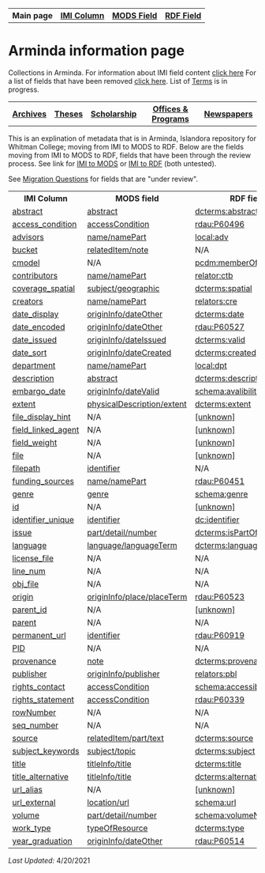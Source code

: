 <!DOCTYPE html>
<html>
<head>

</head>
<body>

<table style="width:100%">
  <tr>
    <th>Main page</th>
	<th><a href="IMI.md">IMI Column</a></th>
    <th><a href="MODS.md">MODS Field</a></th>
    <th><a href="RDF.md">RDF Field</a></th>
  </tr>
<table>

 <h1>Arminda information page</h1> 
  
<p>Collections in Arminda. For information about IMI field content <a href="imi.field.content.md">click here</a> For a list of fields that have been removed <a href="fields.removed.md">click here</a>. List of <a href="Islandora.8.terms.md">Terms</a> is in progress.</p>
   <tr>
    <th><a href="Archives.md">Archives</a></th>
	<th><a href="Theses.md">Theses</a></th>
    <th><a href="Scholarship.md">Scholarship</a></th>
    <th><a href="Offices&Programs.md">Offices & Programs</a></th>
	<th><a href="Newspapers.md">Newspapers</a></th>
  </tr>
 </table>
  
</table>
<p>This is an explination of metadata that is in Arminda, Islandora repository for Whitman College; moving from IMI to MODS to RDF. Below are the fields moving from IMI to MODS to RDF, fields that have been through the review process. See link for  <a href="IMItoMODS.md">IMI to MODS</a> or <a href="IMItoRDF.md">IMI to RDF</a> (both untested).</p> 
<p>See <a href="migration questions.md">Migration Questions</a> for fields that are "under review".</p>
<table>
  <tr>
    <th>IMI Column</th>
    <th>MODS field</th>
    <th>RDF field</th>
  </tr>
  <tr>
    <td><a href="abstract.md">abstract</a></td>
    <td><a href="mods.abstract.md">abstract</a></td>
    <td><a href="rdf.abstract.md">dcterms:abstract </a></td>
  </tr>
   <tr>
    <td><a href="access_condition.md">access_condition</a></td>
    <td><a href="mods.access_condition.md">accessCondition</a></td>
    <td><a href="rdf.rdau.p60496.md">rdau:P60496</a></td>
  </tr>
   <tr>
    <td><a href="IMI.advisor.md">advisors</a></td>
    <td><a href="mods.name.md">name/namePart</a></td>
    <td><a href="rdf.field_linked_agent.md">local:adv</a></td>
  </tr>
  <tr>
    <td><a href="imi.bucket.md">bucket</a></td>
    <td><a href="mods.relateditem_note.md">relatedItem/note</a></td>
    <td>N/A</td>
  </tr>
  <tr>
    <td><a href="cmodel.md">cmodel</a></td>
    <td>N/A</td>
    <td><a href="rdf.dcterms.provenance.md">pcdm:memberOf</a></td>
  </tr>
  <tr>
    <td><a href="contributors.md">contributors</a></td>
    <td><a href="mods.name.md">name/namePart</a></td>
    <td><a href="">relator:ctb </a></td>
  </tr>
  <tr>
    <td><a href="coverage_spatial.md">coverage_spatial</a></td>
    <td><a href="mods.subject_geographic.md">subject/geographic</a></td>
    <td><a href="rdf.spatial.md">dcterms:spatial</a></td>
  </tr>
   <tr>
    <td><a href="creators.md">creators</a></td>
    <td><a href="mods.name.md">name/namePart</a></td>
    <td><a href="">relators:cre</a></td>
  </tr>
    <tr>
		<td><a href="date.display.md">date_display</a></td>
		<td><a href="mods.originInfo_dateOther.md">originInfo/dateOther</a></td>
		<td><a href="rdf.dcterms.date.md">dcterms:date</a></td>
  </tr>
   <tr>
    <td><a href="date.encoded.md">date_encoded</a></td>
    <td><a href="mods.originInfo_dateOther.md">originInfo/dateOther</a></td>
    <td><a href="rdf.rdau.p60527.md">rdau:P60527</a></td>
  </tr>  
   <tr>
		<td><a href="date_issued.md">date_issued</a></td>
		<td><a href="mods.originInfo_dateIssued.md">originInfo/dateIssued</a></td>
		<td><a href="rdf.valid.md">dcterms:valid</a></td>
  </tr>
  <tr>
    <td><a href="date.sort.md">date_sort</a></td>
    <td><a href="mods.originInfo.dateCreated.md">originInfo/dateCreated</a></td>
    <td><a href="rdf.dcterms.created.md">dcterms:created</a></td>
  </tr>
  <tr>
    <td><a href="department.md">department</a></td>
    <td><a href="mods.name.md">name/namePart</a></td>
    <td><a href="">local:dpt</a></td>
  </tr>
  <tr>
    <td><a href="description.md">description</a></td>
    <td><a href="mods.abstract.md">abstract</a></td>
    <td><a href="RDF.description.md">dcterms:description</a></td>
  </tr>
  <tr>
    <td><a href="embargo_date.md">embargo_date</a></td>
    <td><a href="mods.originInfo_dateValid.md">originInfo/dateValid</a></td>
    <td><a href="rdf.availabilityStarts.md">schema:avalibilityStarts</a></td>
  </tr>
  <tr>
    <td><a href="extent.md">extent</a></td>
    <td><a href="mods.physicalDescription.md">physicalDescription/extent</a></td>
    <td><a href="rdf.dcterms.extent.md">dcterms:extent</a></td>
  </tr>
  <tr>
	<td><a href="">file_display_hint</a></td>
	<td>N/A</td>
	<td><a href="">[unknown]</a></td>
  </tr>
  <tr>
    <td><a href="field_linked_agent.md">field_linked_agent</a></td>
    <td>N/A</td>
    <td><a href="">[unknown]</a></td>
  </tr>
  <tr>
	<td><a href="">field_weight</a></td>
	<td>N/A</td>
	<td><a href="">[unknown]</a></td>
  </tr>
  <tr>
	<td><a href="">file</a></td>
	<td>N/A</td>
	<td><a href="">[unknown]</a></td>
  </tr>
    <tr>
    <td><a href="filepath.md">filepath</a></td>
    <td><a href="identifier.md">identifier</a></td>
    <td>N/A</td>
  </tr>
    <tr>
    <td><a href="funding_sources.md">funding_sources</a></td>
    <td><a href="mods.name.md">name/namePart</a></td>
    <td><a href="rdf.p60451.md">rdau:P60451</a></td>
  </tr>
  <tr>
    <td><a href="genre.md">genre</a></td>
    <td><a href="mods.genre.md">genre</a></td>
    <td><a href="rdf.genre.md">schema:genre</a></td>
  </tr>
  <tr>
	<td><a href="">id</a></td>
	<td>N/A</td>
	<td><a href="">[unknown]</a></td>
  </tr>
     <tr>
    <td><a href="context_key.md">identifier_unique</a></td>
    <td><a href="MODS.identifier.md">identifier</a></td>
    <td><a href="RDF.identifier.md">dc:identifier</a></td>
  </tr>
  <tr>
    <td><a href="part.issue.md">issue</a></td>
    <td><a href="mods.part-detail-number.md">part/detail/number</a></td>
    <td><a href="RDF.isPartOf.md">dcterms:isPartOf</a></td>
  </tr>
   <tr>
    <td><a href="language.md">language</a></td>
    <td><a href="mods.language.languageTerm.md">language/languageTerm</a></td>
    <td><a href="rdf.language.md">dcterms:language</a></td>
  </tr>
  <tr>
    <td><a href="license_file.md">license_file</a></td>
    <td>N/A</td>
    <td>N/A</td>
  </tr>
  <tr>
    <td><a href="line_num.md">line_num</a></td>
    <td>N/A</td>
    <td>N/A</td>
  </tr> 
   <tr>
    <td><a href="obj_file.md">obj_file</a></td>
    <td>N/A</td>
    <td>N/A</td>
  </tr>  
   <tr>
    <td><a href="origin.md">origin</a></td>
    <td><a href="mods.originInfo-place-placeTerm.md">originInfo/place/placeTerm</a></td>
    <td><a href="rdf.p60523.md">rdau:P60523</a></td>
  </tr>
  <tr>
	<td><a href="">parent_id</a></td>
	<td>N/A</td>
	<td><a href="">[unknown]</a></td>
  </tr>
  <tr>
    <td><a href="parent.md">parent</a></td>
    <td>N/A</td>
    <td>N/A</td>
  </tr>
   <tr>
    <td><a href="permanent_url.md">permanent_url</a></td>
    <td><a href="MODS.identifier.md">identifier</a></td>
    <td><a href="rdf.p60919.md">rdau:P60919</a></td>
  </tr>
  <tr>
    <td><a href="pid.md">PID</a></td>
    <td>N/A</td>
    <td>N/A</td>
  </tr>
   <tr>
    <td><a href="provenance.md">provenance</a></td>
    <td><a href="mods.note.md">note</a></td>
    <td><a href="rdf.dcterms.provenance.md">dcterms:provenance</a></td>
	</tr>
   <tr>
    <td><a href="publisher.md">publisher</a></td>
    <td><a href="mods.originInfo-publisher.md">originInfo/publisher</a></td>
    <td><a href="RDF.relators-pbl.md">relators:pbl</a></td>
  </tr> 
   <tr>
    <td><a href="rights.md">rights_contact</a></td>
    <td><a href="mods.access_condition.md">accessCondition</a></td>
    <td><a href="rdf.accessibilityControl.md">schema:accessibilityControl</a></td>
  </tr>
    <td><a href="rights_statement.md">rights_statement</a></td>
    <td><a href="mods.access_condition.md">accessCondition</a></td>
    <td><a href="rdf.rdau.P60339.md">rdau:P60339</a></td>
  </tr>
  <tr>
    <td><a href="rowNumber.md">rowNumber</a></td>
    <td>N/A</td>
    <td>N/A</td>
  </tr>
  <tr>
    <td><a href="seq_number.md">seq_number</a></td>
    <td>N/A</td>
    <td>N/A</td>
  </tr>
  <tr>
    <td><a href="source.md">source</a></td>
    <td><a href="mods.relatedItem.part.text.md">relatedItem/part/text</a></td>
    <td><a href="rdf.dc.source.md">dcterms:source</a></td>
  </tr>
    <tr>
    <td><a href="keywords.md">subject_keywords</a></td>
    <td><a href="mods.subject.topic.md">subject/topic</a></td>
    <td><a href="rdf.subject.md">dcterms:subject</a></td>
  </tr>
  <tr>
    <td><a href="title.md">title</a></td>
    <td><a href="mods.titleInfo.title.md">titleInfo/title</a></td>
    <td><a href="rdf.title.md">dcterms:title</a></td>
  </tr>
    <tr>
    <td><a href="nonenglish_title.md">title_alternative</a></td>
    <td><a href="mods.titleInfo.title.md">titleInfo/title</a></td>
    <td><a href="rdf.alternative.md">dcterms:alternative</a></td>
  </tr>
  <tr>
	<td><a href="">url_alias</a></td>
	<td>N/A</td>
	<td><a href="">[unknown]</a></td>
  </tr>
  <tr>
    <td><a href="download_url.md">url_external</a></td>
    <td><a href="mods.location-url.md">location/url</a></td>
    <td><a href="RDF.url.md">schema:url</a></td>
  </tr>
  <tr>
    <td><a href="volume.md">volume</a></td>
    <td><a href="mods.part-detail-number.md">part/detail/number</a></td>
    <td><a href="rdf.volumeNumber.md">schema:volumeNumber</a></td>
  </tr>
  <tr>
    <td><a href="work_type.md">work_type</a></td>
    <td><a href="mods.typeOfResource.md">typeOfResource</a></td>
    <td><a href="rdf.type.md">dcterms:type</a></td>
  </tr>
  <tr>
    <td><a href="graduation_year.md">year_graduation</a></td>
    <td><a href="mods.originInfo_dateOther.md">originInfo/dateOther</a></td>
    <td><a href="rdf.rdau.p60514.md">rdau:P60514</td>
  </tr>
</table>
<dl>
	<p><i>Last Updated: </i>4/20/2021</p>
</dl>
</body>
</html>